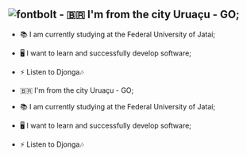 ##  ![fontbolt](https://lh3.googleusercontent.com/pw/AP1GczPMmLnhtXDrW2qfFm8i1yv6ANMz8AeCAx0BNUSfczuMQhUh5OmXgZH2QfvuCEowsT8ez1cYwZhcrCjSExMH0Wa33diCphF7cp4TtgueIXwpIR2OzxUVF-1NQAwW-I29N7s2g2C2SbIJcu2mpS1wzCSlZZDcG6meZ4TWMNQxYMuwginhsmGKU1e7pM8Rof4e9jlPnB4aGOTHP2S_8xf0lKuGnrQHwL0tKRFatglNw9IVoY6pKC6sXx4TneO8ZEy6g3hfY9bLhw6BjRc2AKi0m9M4zV3b4829400fskaPThlLbD3nl2l9PtU-RHl4IzUQCYXhmYonT4oQQPwtCNtN5wHjQ1O8FXyZFpZQfizUvBN_-NwNNNpqMmHFwIuF_SBxnJ8pADMjF5lLYPj_FV9cL48drxSllOB7fcCJVpHiPCs4b8jTxKhubQF_eVLQuXDLTpUEKJYHKk54Quh9lATsy86JWS8P1PxhcLoj2KKeHWu976Ml4obf484EsRJEtn0DiT3CfgaFpMQkgbtz9ge_nrwqEU_aGwYXMiwUgIQ9tfP0YcToOAhfkPo5QYUYoKccNpqj1LmGDJLDc4eQwDb6N1S1k2uXy77n0MdwstnKFBmmjpBvrNfRjUpks_sgvFS6O2XX6cFM0gNRVsF87HRm_HcObhZUDSU25XrgzetCW57Ybq4jFgxZbFvUw0IURMpVOpT0z468GDNV_apoVpKM4Og2qu_MG-ff9uH6YBPhWF543lapsbsOiwPXCBrgaRGH8vr03Mqqw2J4Z1iSdJUe-rITYAyfLNzt_8nYFHCtYNa9tyGGFRbsYWns52io7_NfHPpsARIcU6GChl_oBfnFvXSy0AbRCadrlSVnJALWIDJKxDCLhhRiRuUIj8JoELkB8sDqvZNVIZjZ5KGXkk87spkKZjk0R1Nil5A4Y9vmeD2M8W2xXExJZ73A1uIJOg=w390-h267-s-no-gm?authuser=0)  - 🇧🇷 I'm from the city Uruaçu - GO;
- 📚 I am currently studying at the Federal University of Jataí;
- 🖥️ I want to learn and successfully develop software;
- ⚡ Listen to Djonga🎶


- 🇧🇷 I'm from the city Uruaçu - GO;
- 📚 I am currently studying at the Federal University of Jataí;
- 🖥️ I want to learn and successfully develop software;
- ⚡ Listen to Djonga🎶
